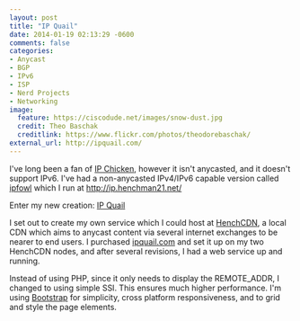 ```yaml
---
layout: post
title: "IP Quail"
date: 2014-01-19 02:13:29 -0600
comments: false
categories: 
- Anycast
- BGP
- IPv6
- ISP
- Nerd Projects
- Networking
image:
  feature: https://ciscodude.net/images/snow-dust.jpg
  credit: Theo Baschak
  creditlink: https://www.flickr.com/photos/theodorebaschak/
external_url: http://ipquail.com/
---
```

I've long been a fan of [IP Chicken](http://www.ipchicken.com/), however it isn't anycasted, and it doesn't support IPv6. I've had a non-anycasted IPv4/IPv6 capable version called [ipfowl](https://github.com/tbaschak/ipfowl) which I run at http://ip.henchman21.net/

Enter my new creation: [IP Quail](http://ipquail.com)

I set out to create my own service which I could host at [HenchCDN](http://henchcdn.com), a local CDN which aims to anycast content via several internet exchanges to be nearer to end users. I purchased [ipquail.com](http://ipquail.com/) and set it up on my two HenchCDN nodes, and after several revisions, I had a web service up and running.

Instead of using PHP, since it only needs to display the REMOTE_ADDR, I changed to using simple SSI. This ensures much higher performance. I'm using [Bootstrap](http://getbootstrap.com) for simplicity, cross platform responsiveness, and to grid and style the page elements. 
